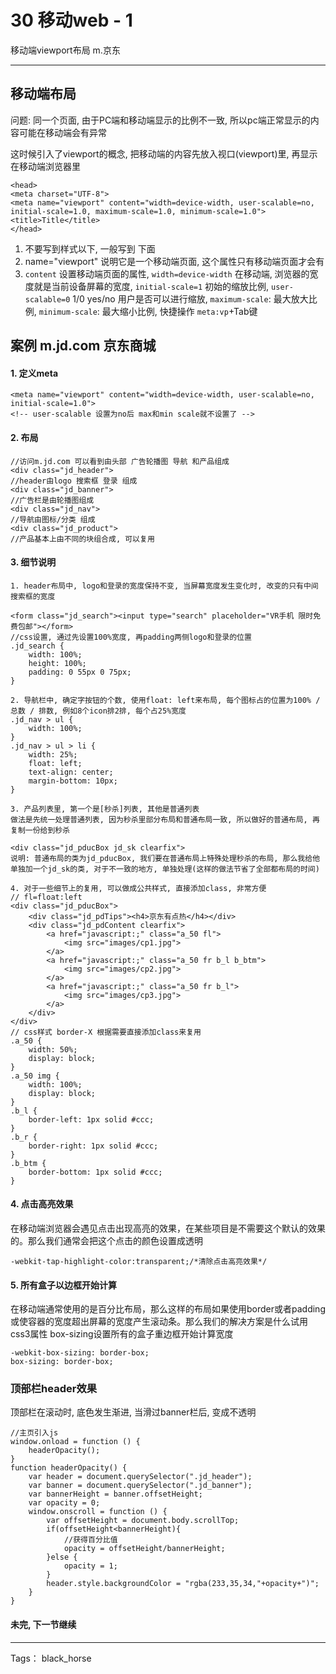 # 30 移动web - 1

移动端viewport布局 m.京东

---


## 移动端布局
问题: 同一个页面, 由于PC端和移动端显示的比例不一致, 所以pc端正常显示的内容可能在移动端会有异常

这时候引入了viewport的概念, 把移动端的内容先放入视口(viewport)里, 再显示在移动端浏览器里

```
<head>
<meta charset="UTF-8">
<meta name="viewport" content="width=device-width, user-scalable=no, initial-scale=1.0, maximum-scale=1.0, minimum-scale=1.0">
<title>Title</title>
</head>
```
1. 不要写到样式以下, 一般写到 <meta charset="UTF-8"> 下面
2. name="viewport" 说明它是一个移动端页面, 这个属性只有移动端页面才会有
3. `content` 设置移动端页面的属性, 
    `width=device-width` 在移动端, 浏览器的宽度就是当前设备屏幕的宽度, 
    `initial-scale=1` 初始的缩放比例, 
    `user-scalable=0` 1/0 yes/no 用户是否可以进行缩放, 
    `maximum-scale`: 最大放大比例, 
    `minimum-scale`: 最大缩小比例, 
    快捷操作 `meta:vp`+Tab键


## 案例 m.jd.com 京东商城

#### 1. 定义meta
```
<meta name="viewport" content="width=device-width, user-scalable=no, initial-scale=1.0">
<!-- user-scalable 设置为no后 max和min scale就不设置了 -->
```
#### 2. 布局
```
//访问m.jd.com 可以看到由头部 广告轮播图 导航 和产品组成
<div class="jd_header">
//header由logo 搜索框 登录 组成
<div class="jd_banner">
//广告栏是由轮播图组成
<div class="jd_nav">
//导航由图标/分类 组成
<div class="jd_product">
//产品基本上由不同的块组合成, 可以复用
```

#### 3. 细节说明
```
1. header布局中, logo和登录的宽度保持不变, 当屏幕宽度发生变化时, 改变的只有中间搜索框的宽度

<form class="jd_search"><input type="search" placeholder="VR手机 限时免费包邮"></form>
//css设置, 通过先设置100%宽度, 再padding两侧logo和登录的位置
.jd_search {
    width: 100%;
    height: 100%;
    padding: 0 55px 0 75px;
}

2. 导航栏中, 确定字按钮的个数, 使用float: left来布局, 每个图标占的位置为100% / 总数 / 排数, 例如8个icon排2排, 每个占25%宽度
.jd_nav > ul {
    width: 100%;
}
.jd_nav > ul > li {
    width: 25%;
    float: left;
    text-align: center;
    margin-bottom: 10px;
}

3. 产品列表里, 第一个是[秒杀]列表, 其他是普通列表
做法是先统一处理普通列表, 因为秒杀里部分布局和普通布局一致, 所以做好的普通布局, 再复制一份给到秒杀

<div class="jd_pducBox jd_sk clearfix">
说明: 普通布局的类为jd_pducBox, 我们要在普通布局上特殊处理秒杀的布局, 那么我给他单独加一个jd_sk的类, 对于不一致的地方, 单独处理(这样的做法节省了全部都布局的时间)

4. 对于一些细节上的复用, 可以做成公共样式, 直接添加class, 非常方便
// fl=float:left
<div class="jd_pducBox">
    <div class="jd_pdTips"><h4>京东有点热</h4></div>
    <div class="jd_pdContent clearfix">
        <a href="javascript:;" class="a_50 fl">
            <img src="images/cp1.jpg">
        </a>
        <a href="javascript:;" class="a_50 fr b_l b_btm">
            <img src="images/cp2.jpg">
        </a>
        <a href="javascript:;" class="a_50 fr b_l">
            <img src="images/cp3.jpg">
        </a>
    </div>
</div>
// css样式 border-X 根据需要直接添加class来复用
.a_50 {
    width: 50%;
    display: block;
}
.a_50 img {
    width: 100%;
    display: block;
}
.b_l {
    border-left: 1px solid #ccc;
}
.b_r {
    border-right: 1px solid #ccc;
}
.b_btm {
    border-bottom: 1px solid #ccc;
}
```

#### 4. 点击高亮效果
在移动端浏览器会遇见点击出现高亮的效果，在某些项目是不需要这个默认的效果的。那么我们通常会把这个点击的颜色设置成透明
```
-webkit-tap-highlight-color:transparent;/*清除点击高亮效果*/
```

#### 5. 所有盒子以边框开始计算
在移动端通常使用的是百分比布局，那么这样的布局如果使用border或者padding或使容器的宽度超出屏幕的宽度产生滚动条。那么我们的解决方案是什么试用css3属性 box-sizing设置所有的盒子重边框开始计算宽度
```
-webkit-box-sizing: border-box;
box-sizing: border-box;
```


### 顶部栏header效果
顶部栏在滚动时, 底色发生渐进, 当滑过banner栏后, 变成不透明
```
//主页引入js
window.onload = function () {
    headerOpacity();
}
function headerOpacity() {
    var header = document.querySelector(".jd_header");
    var banner = document.querySelector(".jd_banner");
    var bannerHeight = banner.offsetHeight;
    var opacity = 0;
    window.onscroll = function () {
        var offsetHeight = document.body.scrollTop;
        if(offsetHeight<bannerHeight){
            //获得百分比值
            opacity = offsetHeight/bannerHeight;
        }else {
            opacity = 1;
        }
        header.style.backgroundColor = "rgba(233,35,34,"+opacity+")";
    }
}

```

#### 未完, 下一节继续


---

Tags： black_horse

